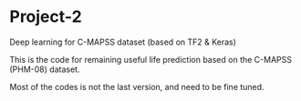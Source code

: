 # Project-2
Deep learning for C-MAPSS dataset (based on TF2 & Keras)

This is the code for remaining useful life prediction based on the C-MAPSS (PHM-08) dataset.

Most of the codes is not the last version, and need to be fine tuned.
